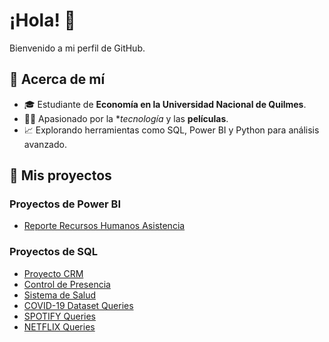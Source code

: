 # ¡Hola! 👋

Bienvenido a mi perfil de GitHub. 

## 🚀 Acerca de mí
- 🎓 Estudiante de **Economía en la Universidad Nacional de Quilmes**.
- 👩‍💻 Apasionado por la **tecnología* y las **películas**.
- 📈 Explorando herramientas como SQL, Power BI y Python para análisis avanzado.

## 📂 Mis proyectos

### Proyectos de Power BI
- [Reporte Recursos Humanos Asistencia](https://github.com/qarlosbaldovino/HR_Project_PowerBI)

### Proyectos de SQL
- [Proyecto CRM](https://github.com/qarlosbaldovino/CRM_project)
- [Control de Presencia](https://github.com/qarlosbaldovino/SistemaControlPresencia_SQL)
- [Sistema de Salud](https://github.com/qarlosbaldovino/Healthcare_SQL)
- [COVID-19 Dataset Queries](https://github.com/qarlosbaldovino/covid_dataset_queries_SQL)
- [SPOTIFY Queries](https://github.com/qarlosbaldovino/spotify_queries)
- [NETFLIX Queries](https://github.com/qarlosbaldovino/netflix_queries)

